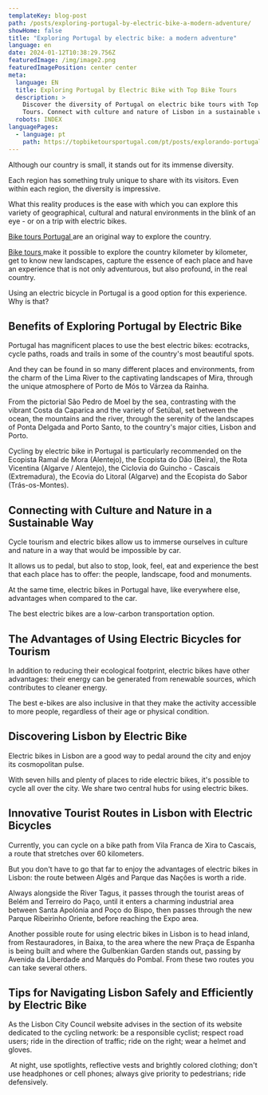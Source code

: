 ```yaml
---
templateKey: blog-post
path: /posts/exploring-portugal-by-electric-bike-a-modern-adventure/
showHome: false
title: "Exploring Portugal by electric bike: a modern adventure"
language: en
date: 2024-01-12T10:38:29.756Z
featuredImage: /img/image2.png
featuredImagePosition: center center
meta:
  language: EN
  title: Exploring Portugal by Electric Bike with Top Bike Tours
  description: >
    Discover the diversity of Portugal on electric bike tours with Top Bike
    Tours. Connect with culture and nature of Lisbon in a sustainable way.
  robots: INDEX
languagePages:
  - language: pt
    path: https://topbiketoursportugal.com/pt/posts/explorando-portugal-de-bicicleta-eletrica-uma-aventura-moderna//
---
```

Although our country is small, it stands out for its immense diversity. 

Each region has something truly unique to share with its visitors. Even within each region, the diversity is impressive. 

What this reality produces is the ease with which you can explore this variety of geographical, cultural and natural environments in the blink of an eye - or on a trip with electric bikes.

[Bike tours Portugal ](https://topbiketoursportugal.com/)are an original way to explore the country.

[Bike tours ](https://topbiketoursportugal.com/)make it possible to explore the country kilometer by kilometer, get to know new landscapes, capture the essence of each place and have an experience that is not only adventurous, but also profound, in the real country.

Using an electric bicycle in Portugal is a good option for this experience. Why is that?

## Benefits of Exploring Portugal by Electric Bike

Portugal has magnificent places to use the best electric bikes: ecotracks, cycle paths, roads and trails in some of the country's most beautiful spots. 

And they can be found in so many different places and environments, from the charm of the Lima River to the captivating landscapes of Mira, through the unique atmosphere of Porto de Mós to Várzea da Rainha. 

From the pictorial São Pedro de Moel by the sea, contrasting with the vibrant Costa da Caparica and the variety of Setúbal, set between the ocean, the mountains and the river, through the serenity of the landscapes of Ponta Delgada and Porto Santo, to the country's major cities, Lisbon and Porto.

Cycling by electric bike in Portugal is particularly recommended on the Ecopista Ramal de Mora (Alentejo), the Ecopista do Dão (Beira), the Rota Vicentina (Algarve / Alentejo), the Ciclovia do Guincho - Cascais (Extremadura), the Ecovia do Litoral (Algarve) and the Ecopista do Sabor (Trás-os-Montes).

## Connecting with Culture and Nature in a Sustainable Way

Cycle tourism and electric bikes allow us to immerse ourselves in culture and nature in a way that would be impossible by car. 

It allows us to pedal, but also to stop, look, feel, eat and experience the best that each place has to offer: the people, landscape, food and monuments. 

At the same time, electric bikes in Portugal have, like everywhere else, advantages when compared to the car. 

The best electric bikes are a low-carbon transportation option.

## The Advantages of Using Electric Bicycles for Tourism

In addition to reducing their ecological footprint, electric bikes have other advantages: their energy can be generated from renewable sources, which contributes to cleaner energy. 

The best e-bikes are also inclusive in that they make the activity accessible to more people, regardless of their age or physical condition.

## Discovering Lisbon by Electric Bike

Electric bikes in Lisbon are a good way to pedal around the city and enjoy its cosmopolitan pulse. 

With seven hills and plenty of places to ride electric bikes, it's possible to cycle all over the city. We share two central hubs for using electric bikes.

## Innovative Tourist Routes in Lisbon with Electric Bicycles

Currently, you can cycle on a bike path from Vila Franca de Xira to Cascais, a route that stretches over 60 kilometers. 

But you don't have to go that far to enjoy the advantages of electric bikes in Lisbon: the route between Algés and Parque das Nações is worth a ride. 

Always alongside the River Tagus, it passes through the tourist areas of Belém and Terreiro do Paço, until it enters a charming industrial area between Santa Apolónia and Poço do Bispo, then passes through the new Parque Ribeirinho Oriente, before reaching the Expo area.

Another possible route for using electric bikes in Lisbon is to head inland, from Restauradores, in Baixa, to the area where the new Praça de Espanha is being built and where the Gulbenkian Garden stands out, passing by Avenida da Liberdade and Marquês do Pombal. From these two routes you can take several others.

## Tips for Navigating Lisbon Safely and Efficiently by Electric Bike

As the Lisbon City Council website advises in the section of its website dedicated to the cycling network: be a responsible cyclist; respect road users; ride in the direction of traffic; ride on the right; wear a helmet and gloves.

 At night, use spotlights, reflective vests and brightly colored clothing; don't use headphones or cell phones; always give priority to pedestrians; ride defensively.